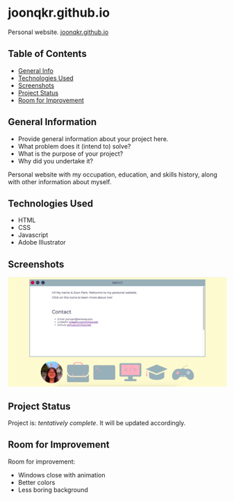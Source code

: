 # joonqkr.github.io
Personal website.
[joonqkr.github.io](joonqkr.github.io)

## Table of Contents
* [General Info](#general-information)
* [Technologies Used](#technologies-used)
* [Screenshots](#screenshots)
* [Project Status](#project-status)
* [Room for Improvement](#room-for-improvement)

## General Information
- Provide general information about your project here.
- What problem does it (intend to) solve?
- What is the purpose of your project?
- Why did you undertake it?
<!-- You don't have to answer all the questions - just the ones relevant to your project. -->
Personal website with my occupation, education, and skills history, along with other information about myself.

## Technologies Used
- HTML
- CSS
- Javascript
- Adobe Illustrator

## Screenshots
![Example screenshot](assets/img/screenshot.png)

## Project Status
Project is: _tentatively complete_.
It will be updated accordingly.

## Room for Improvement
Room for improvement:
- Windows close with animation
- Better colors
- Less boring background
